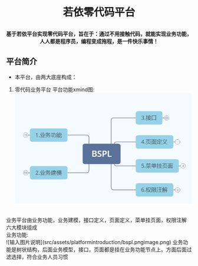 
<h1 align="center" style="margin: 30px 0 30px; font-weight: bold;">若依零代码平台</h1>
<h4 align="center">基于若依平台实现零代码平台，旨在于：通过不用接触代码，就能实现业务功能，人人都是程序员，编程变成拖程，是一件快乐事情！</h4>

## 平台简介

* 本平台，由两大底座构成：
1. 零代码业务平台
   平台功能xmind图:<br>
![输入图片说明](src/assets/platformintroduction/bspl.pngimage.png)
<br>
   业务平台由业务功能，业务建模，接口定义，页面定义，菜单挂页面，权限注解 六大模块组成<br>
业务功能:<br>
![输入图片说明](src/assets/platformintroduction/bspl.pngimage.png)
业务功能是树状结构，后面业务模型，接口，页面都是挂在业务功能节点上。方面后面过滤选择，符合业务人员习惯<br>